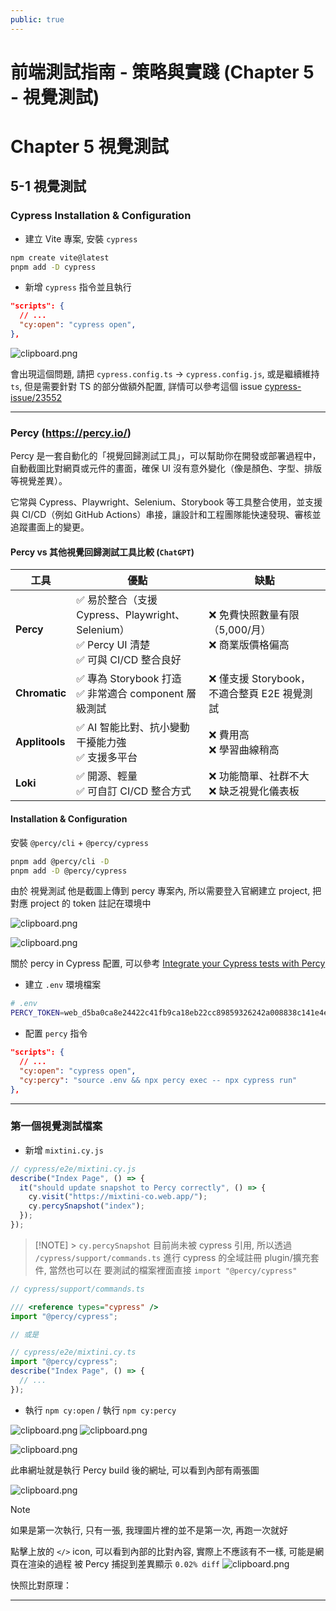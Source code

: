 ```yaml
---
public: true
---
```


# 前端測試指南 - 策略與實踐 (Chapter 5 - 視覺測試)

# Chapter 5 視覺測試

## 5-1 視覺測試

### Cypress Installation & Configuration

- 建立 Vite 專案, 安裝 `cypress`

```bash
npm create vite@latest
pnpm add -D cypress
```

- 新增 `cypress` 指令並且執行

```json
"scripts": {
  // ...
  "cy:open": "cypress open",
},
```

![clipboard.png](/src/assets/SkY2CRH--clipboard.png)

會出現這個問題, 請把 `cypress.config.ts` -> `cypress.config.js`, 或是繼續維持 `ts`, 但是需要針對 TS 的部分做額外配置, 詳情可以參考這個 issue [cypress-issue/23552](https://github.com/cypress-io/cypress/issues/23552)

---

### Percy (https://percy.io/)

Percy 是一套自動化的「視覺回歸測試工具」，可以幫助你在開發或部署過程中，自動截圖比對網頁或元件的畫面，確保 UI 沒有意外變化（像是顏色、字型、排版等視覺差異）。

它常與 Cypress、Playwright、Selenium、Storybook 等工具整合使用，並支援與 CI/CD（例如 GitHub Actions）串接，讓設計和工程團隊能快速發現、審核並追蹤畫面上的變更。

#### Percy vs 其他視覺回歸測試工具比較 (`ChatGPT`)

| 工具           | 優點                                                                                            | 缺點                                                 |
| -------------- | ----------------------------------------------------------------------------------------------- | ---------------------------------------------------- |
| **Percy**      | ✅ 易於整合（支援 Cypress、Playwright、Selenium）<br>✅ Percy UI 清楚<br>✅ 可與 CI/CD 整合良好 | ❌ 免費快照數量有限（5,000/月）<br>❌ 商業版價格偏高 |
| **Chromatic**  | ✅ 專為 Storybook 打造<br>✅ 非常適合 component 層級測試                                        | ❌ 僅支援 Storybook，不適合整頁 E2E 視覺測試         |
| **Applitools** | ✅ AI 智能比對、抗小變動干擾能力強<br>✅ 支援多平台                                             | ❌ 費用高<br>❌ 學習曲線稍高                         |
| **Loki**       | ✅ 開源、輕量<br>✅ 可自訂 CI/CD 整合方式                                                       | ❌ 功能簡單、社群不大<br>❌ 缺乏視覺化儀表板         |

#### Installation & Configuration

安裝 `@percy/cli` + `@percy/cypress`

```bash
pnpm add @percy/cli -D
pnpm add -D @percy/cypress
```

由於 視覺測試 他是截圖上傳到 percy 專案內, 所以需要登入官網建立 project, 把對應 project 的 token 註記在環境中

![clipboard.png](/src/assets/WWXrPNym-clipboard.png)

![clipboard.png](/src/assets/HGqIegvE-clipboard.png)

關於 percy in Cypress 配置, 可以參考 [Integrate your Cypress tests with Percy](https://www.browserstack.com/docs/percy/integrate/cypress)

- 建立 `.env` 環境檔案

```bash
# .env
PERCY_TOKEN=web_d5ba0ca8e24422c41fb9ca18eb22cc89859326242a008838c141e4e534b7616a
```

- 配置 `percy` 指令

```json
"scripts": {
  // ...
  "cy:open": "cypress open",
  "cy:percy": "source .env && npx percy exec -- npx cypress run"
},
```

---

### 第一個視覺測試檔案

- 新增 `mixtini.cy.js`

```js
// cypress/e2e/mixtini.cy.js
describe("Index Page", () => {
  it("should update snapshot to Percy correctly", () => {
    cy.visit("https://mixtini-co.web.app/");
    cy.percySnapshot("index");
  });
});
```

> [!NOTE] > `cy.percySnapshot` 目前尚未被 cypress 引用, 所以透過 `/cypress/support/commands.ts` 進行 cypress 的全域註冊 plugin/擴充套件, 當然也可以在 要測試的檔案裡面直接 `import "@percy/cypress"`

```js
// cypress/support/commands.ts

/// <reference types="cypress" />
import "@percy/cypress";

// 或是

// cypress/e2e/mixtini.cy.ts
import "@percy/cypress";
describe("Index Page", () => {
  // ...
});
```

- 執行 `npm cy:open` / 執行 `npm cy:percy`

![clipboard.png](/src/assets/fstWfyH--clipboard.png)
![clipboard.png](/src/assets/BRR43DvO-clipboard.png)

![clipboard.png](/src/assets/FsQ1tU4q-clipboard.png)

此串網址就是執行 Percy build 後的網址, 可以看到內部有兩張圖

![clipboard.png](/src/assets/7ZbQc9x3-clipboard.png)

> [!NOTE]
> 如果是第一次執行, 只有一張, 我理圖片裡的並不是第一次, 再跑一次就好

點擊上放的 `</>` icon, 可以看到內部的比對內容, 實際上不應該有不一樣, 可能是網頁在渲染的過程
被 Percy 捕捉到差異顯示 `0.02% diff`
![clipboard.png](/src/assets/c6UQi4IR-clipboard.png)

快照比對原理：

---
